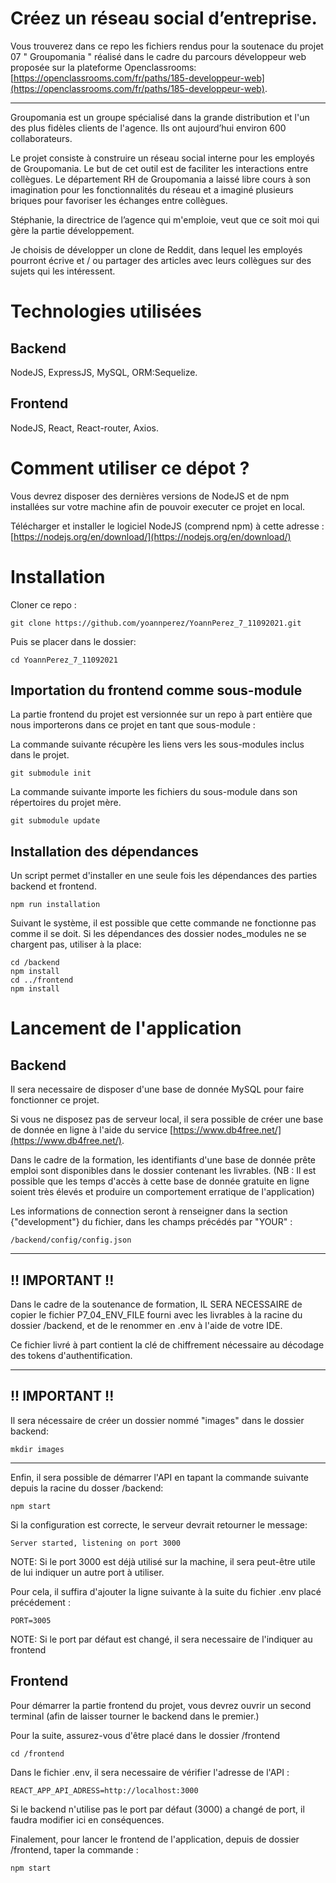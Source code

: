 
# Créez un réseau social d’entreprise.
Vous trouverez dans ce repo les fichiers rendus pour la soutenace du projet 07 \" Groupomania \" réalisé dans le cadre du parcours développeur web proposée sur la plateforme Openclassrooms: [https://openclassrooms.com/fr/paths/185-developpeur-web](https://openclassrooms.com/fr/paths/185-developpeur-web).

***
Groupomania est un groupe spécialisé dans la grande distribution et l'un des plus fidèles clients de l'agence. Ils ont aujourd’hui environ 600 collaborateurs.

Le projet consiste à construire un réseau social interne pour les employés de Groupomania. Le but de cet outil est de faciliter les interactions entre collègues. Le département RH de Groupomania a laissé libre cours à son imagination pour les fonctionnalités du réseau et a imaginé plusieurs briques pour favoriser les échanges entre collègues.

Stéphanie, la directrice de l’agence qui m'emploie,  veut que ce soit moi qui gère la partie développement.

Je choisis de développer un clone de Reddit, dans lequel les employés pourront écrive et / ou partager des articles avec leurs collègues sur des sujets qui les intéressent.

# Technologies utilisées
## Backend
NodeJS, ExpressJS, MySQL, ORM:Sequelize.
    
## Frontend
NodeJS, React, React-router, Axios.
# Comment utiliser ce dépot ?

Vous devrez disposer des dernières versions de NodeJS et de npm installées sur votre machine afin de pouvoir executer ce projet en local.

Télécharger et installer le logiciel NodeJS (comprend npm) à cette adresse :
[https://nodejs.org/en/download/](https://nodejs.org/en/download/)

# Installation

Cloner ce repo :
```
git clone https://github.com/yoannperez/YoannPerez_7_11092021.git
```

Puis se placer dans le dossier:
```
cd YoannPerez_7_11092021
```
## Importation du frontend comme sous-module
La partie frontend du projet est versionnée sur un repo à part entière que nous importerons dans ce projet en tant que sous-module :

La commande suivante récupère les liens vers les sous-modules inclus dans le projet.
```
git submodule init 
```
 
La commande suivante importe les fichiers du sous-module dans son répertoires du projet mère.
```
git submodule update 
```

## Installation des dépendances

Un script permet d'installer en une seule fois les dépendances des parties backend et frontend.
```
npm run installation
```
Suivant le système, il est possible que cette commande ne fonctionne pas comme il se doit. Si les dépendances des dossier nodes_modules ne se chargent pas, utiliser à la place:
```
cd /backend
npm install
cd ../frontend
npm install
```

# Lancement de l'application
## Backend

Il sera necessaire de disposer d'une base de donnée MySQL pour faire fonctionner ce projet. 

Si vous ne disposez pas de serveur local, il sera possible de créer une base de donnée en ligne à l'aide du service [https://www.db4free.net/](https://www.db4free.net/). 

Dans le cadre de la formation, les identifiants d'une base de donnée prête emploi sont disponibles dans le dossier contenant les livrables.
(NB : Il est possible que les temps d'accès à cette base de donnée gratuite en ligne soient très élevés et produire un comportement erratique de l'application)

Les informations de connection seront à renseigner dans la section {"development"} du fichier, dans les champs précédés par "YOUR" :
```
/backend/config/config.json
```
***
## !! IMPORTANT !!
Dans le cadre de la soutenance de formation, IL SERA NECESSAIRE de copier le fichier P7_04_ENV_FILE fourni avec les livrables à la racine du dossier /backend, et de le renommer en .env à l'aide de votre IDE.

Ce fichier livré à part contient la clé de chiffrement nécessaire au décodage des tokens d'authentification.
***
## !! IMPORTANT !!

Il sera nécessaire de créer un dossier nommé "images" dans le dossier backend:

```
mkdir images
```



***

Enfin, il sera possible de démarrer l'API en tapant la commande suivante depuis la racine du dosser /backend:

```
npm start
```
Si la configuration est correcte, le serveur devrait retourner le message:
```
Server started, listening on port 3000
```
NOTE: Si le port 3000 est déjà utilisé sur la machine, il sera peut-être utile de lui indiquer un autre port à utiliser.

Pour cela, il suffira d'ajouter la ligne suivante à la suite du fichier .env placé précédement :
```
PORT=3005
```
NOTE: Si le port par défaut est changé, il sera necessaire de l'indiquer au frontend

## Frontend

Pour démarrer la partie frontend du projet, vous devrez ouvrir un second terminal (afin de laisser tourner le backend dans le premier.)

Pour la suite, assurez-vous d'être placé dans le dossier /frontend

```
cd /frontend
```

Dans le fichier .env, il sera necessaire de vérifier l'adresse de l'API :
```
REACT_APP_API_ADRESS=http://localhost:3000
```
Si le backend n'utilise pas le port par défaut (3000) a changé de port, il faudra modifier ici en conséquences.

Finalement, pour lancer le frontend de l'application, depuis de dossier /frontend, taper la commande :
```
npm start
```



